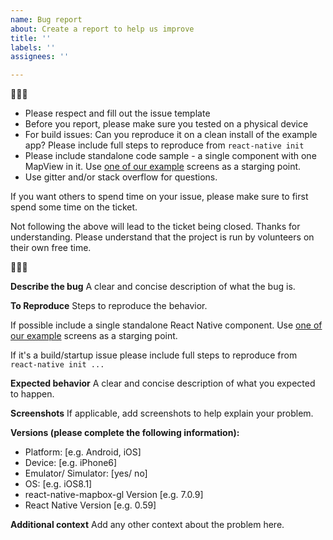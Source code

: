 ```yaml
---
name: Bug report
about: Create a report to help us improve
title: ''
labels: ''
assignees: ''

---
```


🚨🚨🚨
* Please respect and fill out the issue template
* Before you report, please make sure you tested on a physical device
* For build issues: Can you reproduce it on a clean install of the example app? Please include full steps to reproduce from `react-native init`
* Please include standalone code sample - a single component with one MapView in it. Use [one of our example](https://github.com/react-native-mapbox-gl/maps/blob/master/example/src/examples/PointInMapView.js) screens as a starging point.
* Use gitter and/or stack overflow for questions.

If you want others to spend time on your issue, please make sure to first spend some time on the ticket. 

Not following the above will lead to the ticket being closed.
Thanks for understanding. Please understand that the project is run by volunteers on their own free time.

🚨🚨🚨



**Describe the bug**
A clear and concise description of what the bug is.

**To Reproduce**
Steps to reproduce the behavior. 

If possible include a single standalone React Native component. Use [one of our example](https://github.com/react-native-mapbox-gl/maps/blob/master/example/src/examples/PointInMapView.js) screens as a starging point.

If it's a build/startup issue please include full steps to reproduce from `react-native init ...`

**Expected behavior**
A clear and concise description of what you expected to happen.

**Screenshots**
If applicable, add screenshots to help explain your problem.

**Versions (please complete the following information):**
 - Platform: [e.g. Android, iOS]
 - Device: [e.g. iPhone6]
 - Emulator/ Simulator: [yes/ no]
 - OS: [e.g. iOS8.1]
 - react-native-mapbox-gl Version [e.g. 7.0.9]
 - React Native Version [e.g. 0.59]

**Additional context**
Add any other context about the problem here.
